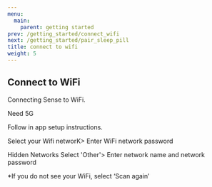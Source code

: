 ```yaml
---
menu:
  main:
    parent: getting started
prev: /getting_started/connect_wifi
next: /getting_started/pair_sleep_pill
title: connect to wifi
weight: 5
---
```


## Connect to WiFi

Connecting Sense to WiFi.	


Need 5G


Follow in app setup instructions.


Select your Wifi networK> Enter WiFi network password


Hidden Networks
Select 'Other'> Enter network name and network password


*If you do not see your WiFi, select ‘Scan again’
